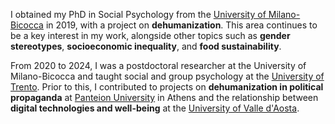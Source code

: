 I obtained my PhD in Social Psychology from the [University of Milano-Bicocca](https://en.unimib.it/) in 2019, with a project on **dehumanization**. This area continues to be a key interest in my work, alongside other topics such as **gender stereotypes**, **socioeconomic inequality**, and **food sustainability**.

From 2020 to 2024, I was a postdoctoral researcher at the University of Milano-Bicocca and taught social and group psychology at the [University of Trento](https://www.unitn.it/en). Prior to this, I contributed to projects on **dehumanization in political propaganda** at [Panteion University](https://www.panteion.gr/en/) in Athens and the relationship between **digital technologies and well-being** at the [University of Valle d'Aosta](https://www.univda.it/international/en/).
